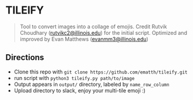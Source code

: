 # TILEIFY
> Tool to convert images into a collage of emojis.
> Credit Rutvik Choudhary (rutvikc2@illinois.edu) for the initial script.
> Optimized and improved by Evan Matthews (evanmm3@illinois.edu)

## Directions
- Clone this repo with `git clone https://github.com/ematth/tileify.git`
- run script with `python3 tileify.py path/to/image`
- Output appears in `output/` directory, labeled by `name_row_column`
- Upload directory to slack, enjoy your multi-tile emoji :)
